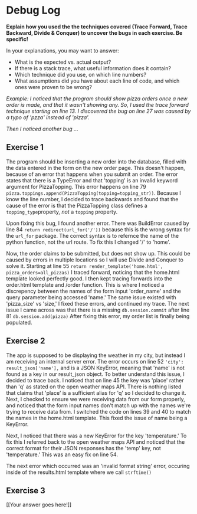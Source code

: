 # Debug Log

**Explain how you used the the techniques covered (Trace Forward, Trace Backward, Divide & Conquer) to uncover the bugs in each exercise. Be specific!**

In your explanations, you may want to answer:

- What is the expected vs. actual output?
- If there is a stack trace, what useful information does it contain?
- Which technique did you use, on which line numbers?
- What assumptions did you have about each line of code, and which ones were proven to be wrong?

_Example: I noticed that the program should show pizza orders once a new order is made, and that it wasn't showing any. So, I used the trace forward technique starting on line 13. I discovered the bug on line 27 was caused by a typo of 'pzza' instead of 'pizza'._

_Then I noticed another bug ..._

## Exercise 1

The program should be inserting a new order into the database, filled with the data entered in the form on the new order page. This doesn't happen, because of an error that happens when you submit an order. The error states that there is a TypeError and that 'topping' is an invalid keyword argument for PizzaTopping. This error happens on line 79 `pizza.toppings.append(PizzaTopping(topping=topping_str))`. Because I know the line number, I decided to trace backwards and found that the cause of the error is that the PizzaTopping class defines a `topping_type`property, *not* a `topping` property. 

Upon fixing this bug, I found another error. There was BuildError caused by line 84 `return redirect(url_for('/'))` because this is the wrong syntax for the `url_for` package. The correct syntax is to refernce the name of the python function, not the url route. To fix this I changed '/' to 'home'.

Now, the order claims to be submitted, but does not show up. This could be caused by errors in multiple locations so I will use Divide and Conquer to solve it. Starting at line 55 `return render_template('home.html', pizza_orders=all_pizzas)` I traced forward, noticing that the home.html template looked perfectly good. I then kept tracing forwards into the order.html template and /order function. This is where I noticed a discrepency between the names of the form input 'order_name' and the query parameter being accessed 'name.' The same issue existed with 'pizza_size' vs 'size,' I fixed these errors, and continued my trace. The next issue I came across was that there is a missing `db.session.commit` after line 81 `db.session.add(pizza)` After fixing this error, my order list is finally being populated.


## Exercise 2

The app is supposed to be displaying the weather in my city, but instead I am receiving an internal server error. The error occurs on line 52 `'city': result_json['name'],` and is a JSON KeyError, meaning that 'name' is not found as a key in our result_json object. To better understand this issue, I decided to trace back. I noticed that on line 45 the key was 'place' rather than 'q' as stated on the open weather maps API. There is nothing listed that claims that 'place' is a sufficient alias for 'q' so I decided to change it. Next, I checked to ensure we were receiving data from our form properly, and noticed that the form input names don't match up with the names we're trying to receive data from. I switched the code on lines 39 and 40 to match the names in the home.html template. This fixed the issue of name being a KeyError.

Next, I noticed that there was a new KeyError for the key 'temperature.' To fix this I referred back to the open weather maps API and noticed that the correct format for their JSON responses has the 'temp' key, not 'temperature.' This was an easy fix on line 54.

The next error which occurred was an 'invalid format string' error, occuring inside of the results.html template where we call `strftime()` 

## Exercise 3

[[Your answer goes here!]]
